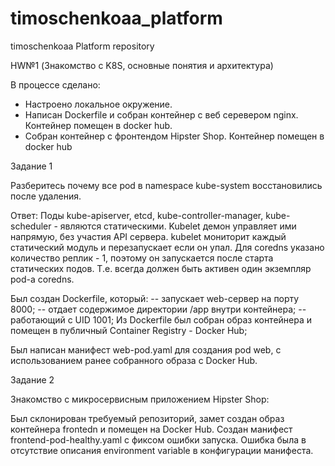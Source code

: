 # timoschenkoaa_platform
timoschenkoaa Platform repository

HW№1 (Знакомство с K8S, основные понятия и архитектура)

В процессе сделано:

- Настроено локальное окружение.
- Написан Dockerfile и собран контейнер с веб серевером nginx. Контейнер помещен в docker hub.
- Собран контейнер с фронтендом Hipster Shop. Контейнер помещен в docker hub

Задание 1

Разберитесь почему все pod в namespace kube-system восстановились после удаления.

Ответ: Поды kube-apiserver, etcd, kube-controller-manager, kube-scheduler - являются статическими. Kubelet демон управляет ими напрямую, без участия API сервера. kubelet мониторит каждый статический модуль и перезапускает если он упал. Для coredns указано количество реплик - 1, поэтому он запускается после старта статических подов. Т.е. всегда должен быть активен один экземпляр pod-а coredns.

Был создан Dockerfile, который: -- запускает web-сервер на порту 8000; -- отдает содержимое директории /app внутри контейнера; -- работающий с UID 1001;
Из Dockerfile был собран образ контейнера и помещен в публичный Container Registry - Docker Hub;

Был написан манифест web-pod.yaml для создания pod web, с использованием ранее собранного образа с Docker Hub.

Задание 2

Знакомство с микросервисным приложением Hipster Shop:

Был склонирован требуемый репозиторий, замет создан образ контейнера frontedn и помещен на Docker Hub.
Создан манифест frontend-pod-healthy.yaml с фиксом ошибки запуска.
Ошибка была в отсутствие описания environment variable в конфигурации манифеста.
